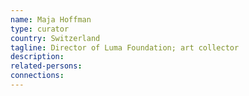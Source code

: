```yaml
---
name: Maja Hoffman
type: curator
country: Switzerland
tagline: Director of Luma Foundation; art collector
description:
related-persons:
connections:
---
```

